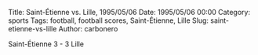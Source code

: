Title: Saint-Étienne vs. Lille, 1995/05/06
Date: 1995/05/06 00:00
Category: sports
Tags: football, football scores, Saint-Étienne, Lille
Slug: saint-etienne-vs-lille
Author: carbonero


Saint-Étienne 3 - 3 Lille
